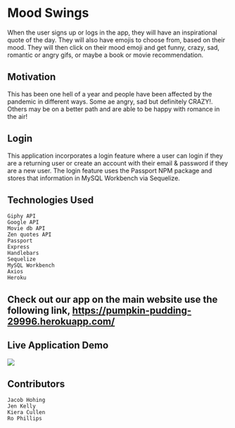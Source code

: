 # Mood Swings

When the user signs up or logs in the app, they will have an inspirational quote of the day. They will also have emojis to choose from, based on their mood. They will then click on their mood emoji and get funny, crazy, sad, romantic or angry gifs, or maybe a book or movie recommendation.

## Motivation

This has been one hell of a year and people have been affected by the pandemic in different ways. Some ae angry, sad but definitely CRAZY!. Others may be on a better path and are able to be happy with romance in the air!

## Login

This application incorporates a login feature where a user can login if they are a returning user or create an account with their email & password if they are a new user. The login feature uses the Passport NPM package and stores that information in MySQL Workbench via Sequelize.

## Technologies Used

    Giphy API
    Google API
    Movie db API
    Zen quotes API
    Passport
    Express
    Handlebars
    Sequelize
    MySQL Workbench
    Axios
    Heroku

## Check out our app on the main website use the following link, https://pumpkin-pudding-29996.herokuapp.com/

## Live Application Demo

![](public/images/moodswing.gif)

## Contributors

    Jacob Hohing
    Jen Kelly
    Kiera Cullen
    Ro Phillips

